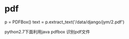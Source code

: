 # pdf
p = PDFBox()
text = p.extract_text('/data/django/jym/2.pdf')

python2.7下面利用java pdfbox 识别pdf文件
